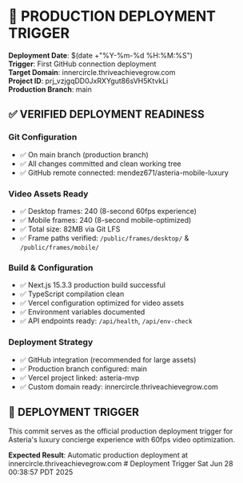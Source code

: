 # 🚀 PRODUCTION DEPLOYMENT TRIGGER

**Deployment Date**: $(date +"%Y-%m-%d %H:%M:%S")  
**Trigger**: First GitHub connection deployment  
**Target Domain**: innercircle.thriveachievegrow.com  
**Project ID**: prj_vzjgqDD0JxRXYgut86sVH5KtvkLi  
**Production Branch**: main  

## ✅ VERIFIED DEPLOYMENT READINESS

### **Git Configuration**
- ✅ On main branch (production branch)
- ✅ All changes committed and clean working tree  
- ✅ GitHub remote connected: mendez671/asteria-mobile-luxury

### **Video Assets Ready**
- ✅ Desktop frames: 240 (8-second 60fps experience)
- ✅ Mobile frames: 240 (8-second mobile-optimized)
- ✅ Total size: 82MB via Git LFS
- ✅ Frame paths verified: `/public/frames/desktop/` & `/public/frames/mobile/`

### **Build & Configuration**
- ✅ Next.js 15.3.3 production build successful
- ✅ TypeScript compilation clean
- ✅ Vercel configuration optimized for video assets
- ✅ Environment variables documented
- ✅ API endpoints ready: `/api/health`, `/api/env-check`

### **Deployment Strategy**
- ✅ GitHub integration (recommended for large assets)
- ✅ Production branch configured: main
- ✅ Vercel project linked: asteria-mvp
- ✅ Custom domain ready: innercircle.thriveachievegrow.com

## 🎯 **DEPLOYMENT TRIGGER**

This commit serves as the official production deployment trigger for Asteria's luxury concierge experience with 60fps video optimization.

**Expected Result**: Automatic production deployment at innercircle.thriveachievegrow.com # Deployment Trigger Sat Jun 28 00:38:57 PDT 2025
